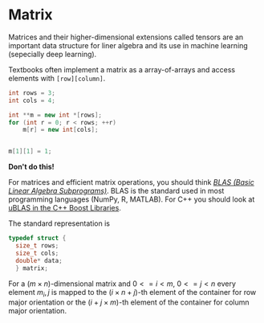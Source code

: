 # Matrix

Matrices and their higher-dimensional extensions called tensors are an important
data structure for liner algebra and its use in machine learning (sepecially deep learning).

Textbooks often implement a matrix as a array-of-arrays and access elements with 
`[row][column]`.

```cpp
int rows = 3;
int cols = 4;

int **m = new int *[rows];
for (int r = 0; r < rows; ++r)
    m[r] = new int[cols];


m[1][1] = 1;
```

**Don't do this!**

For matrices and efficient matrix operations, you should think 
[_BLAS (Basic Linear Algebra Subprograms)_](https://en.wikipedia.org/wiki/Basic_Linear_Algebra_Subprograms). BLAS is the standard used in most programming languages (NumPy, R, MATLAB). For C++ you should look at [uBLAS in the C++ Boost Libraries](https://www.boost.org/doc/libs/1_63_0/libs/numeric/ublas/doc/index.html).

The standard representation is
 ```cpp
typedef struct {
   size_t rows;
   size_t cols;
   double* data;
   } matrix;
```   

For a $(m \times n)$-dimensional matrix and $0 <= i < m$, $0 <= j < n$ every element
$m_i, j$ is mapped to the $(i \times n + j)$-th element of the container for row major
orientation or the $(i + j \times m)$-th element of the container for column major
orientation.
